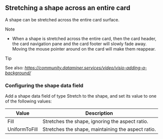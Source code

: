 ## Stretching a shape across an entire card

A shape can be stretched across the entire card surface.

> [!NOTE]
> -  When a shape is stretched across the entire card, then the card header, the card navigation pane and the card footer will slowly fade away. Moving the mouse pointer around on the card will make them reappear.

> [!TIP]
> See also:
> *<https://community.dataminer.services/video/visio-adding-a-background/>* 

### Configuring the shape data field

Add a shape data field of type Stretch to the shape, and set its value to one of the following values:

| Value         | Description                                        |
|---------------|----------------------------------------------------|
| Fill          | Stretches the shape, ignoring the aspect ratio.    |
| UniformToFill | Stretches the shape, maintaining the aspect ratio. |
